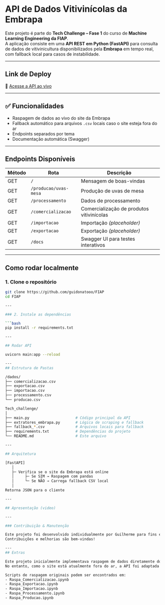 # API de Dados Vitivinícolas da Embrapa

Este projeto é parte do **Tech Challenge – Fase 1** do curso de **Machine Learning Engineering da FIAP**.  
A aplicação consiste em uma **API REST em Python (FastAPI)** para consulta de dados de vitivinicultura disponibilizados pela **Embrapa** em tempo real, com fallback local para casos de instabilidade.

---

## Link de Deploy
🔗 [Acesse a API ao vivo](https://stunning-fiesta-5gv4gpjj696qcvpwg-8000.app.github.dev)

---

## ✅ Funcionalidades

- Raspagem de dados ao vivo do site da Embrapa
- Fallback automático para arquivos `.csv` locais caso o site esteja fora do ar
- Endpoints separados por tema
- Documentação automática (Swagger)

---

## Endpoints Disponíveis

| Método | Rota                       | Descrição                                    |
|--------|----------------------------|----------------------------------------------|
| GET    | `/`                        | Mensagem de boas-vindas                      |
| GET    | `/producao/uvas-mesa`      | Produção de uvas de mesa                     |
| GET    | `/processamento`           | Dados de processamento                       |
| GET    | `/comercializacao`         | Comercialização de produtos vitivinícolas    |
| GET    | `/importacao`              | Importação *(placeholder)*                   |
| GET    | `/exportacao`              | Exportação *(placeholder)*                   |
| GET    | `/docs`                    | Swagger UI para testes interativos           |

---

## Como rodar localmente

### 1. Clone o repositório

```bash
git clone https://github.com/guidonatooo/FIAP
cd FIAP

---

### 2. Instale as dependências

```bash
pip install -r requirements.txt

---

## Rodar API

uvicorn main:app --reload

---
## Estrutura de Pastas

/dados/
├── comercializacao.csv
├── exportacao.csv
├── importacao.csv
├── processamento.csv
└── producao.csv

Tech_challenge/
│
├── main.py                     # Código principal da API
├── extratores_embrapa.py       # Lógica de scraping e fallback
├── fallback_*.csv              # Arquivos locais para fallback
├── requirements.txt            # Dependências do projeto
└── README.md                   # Este arquivo

---

## Arquitetura

[FastAPI]
   │
   ├─ Verifica se o site da Embrapa está online
   │     ├─ Se SIM → Raspagem com pandas
   │     └─ Se NÃO → Carrega fallback CSV local
   │
Retorna JSON para o cliente

---

## Apresentação (video)

---

### Contribuição & Manutenção

Este projeto foi desenvolvido individualmente por Guilherme para fins educacionais.
Contribuições e melhorias são bem-vindas!

---
## Extras

Este projeto inicialmente implementava raspagem de dados diretamente do site da Embrapa.  
No entanto, como o site está atualmente fora do ar, a API foi adaptada para operar 100% com arquivos locais.  

Scripts de raspagem originais podem ser encontrados em:
- Raspa_Comercializacao.ipynb
- Raspa_Exportacao.ipynb
- Raspa_Importacao.ipynb
- Raspa_Processamento.ipynb
- Raspa_Producao.ipynb
